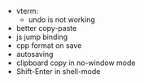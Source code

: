 * vterm:
  - undo is not working
* better copy-paste
* js jump binding
* cpp format on save
* autosaving
* clipboard copy in no-window mode
* Shift-Enter in shell-mode
